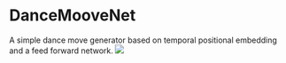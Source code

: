 # DanceMooveNet
A simple dance move generator based on temporal positional embedding and a feed forward network.
![](https://github.com/sandman002/DanceMooveNet/blob/main/anim/ss.gif)
